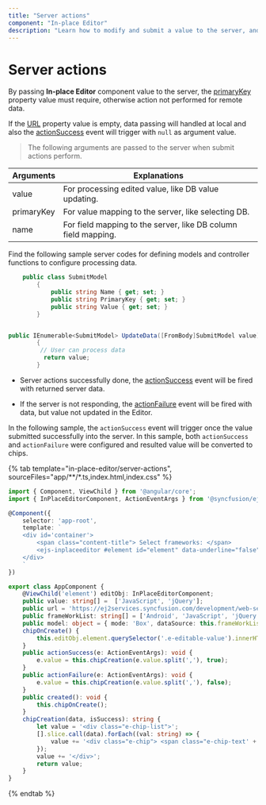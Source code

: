 ```yaml
---
title: "Server actions"
component: "In-place Editor"
description: "Learn how to modify and submit a value to the server, and handle success and failure events in the Essential JS2 In-place Editor component."
---
```


# Server actions

By passing **In-place Editor** component value to the server, the [primaryKey](../api/inplace-editor/#primarykey) property value must require, otherwise action not performed for remote data.

If the [URL](../api/inplace-editor/#url) property value is empty, data passing will handled at local and also the [actionSuccess](../api/inplace-editor/#actionsuccess) event will trigger with `null` as argument value.

> The following arguments are passed to the server when submit actions perform.

| Arguments  | Explanations                                              |
|------------|-----------------------------------------------------------|
| value      | For processing edited value, like DB value updating.      |
| primaryKey | For value mapping to the server, like selecting DB.            |
| name       | For field mapping to the server, like DB column field mapping. |

Find the following sample server codes for defining models and controller functions to configure processing data.

```C#
    public class SubmitModel
        {
            public string Name { get; set; }
            public string PrimaryKey { get; set; }
            public string Value { get; set; }
        }
```

```C#

public IEnumerable<SubmitModel> UpdateData([FromBody]SubmitModel value)
        {
         // User can process data
          return value;
        }

```

* Server actions successfully done, the [actionSuccess](../api/inplace-editor/#actionsuccess) event will be fired with returned server data.

* If the server is not responding, the [actionFailure](../api/inplace-editor/#actionfailure) event will be fired with data, but value not updated in the Editor.

In the following sample, the `actionSuccess` event will trigger once the value submitted successfully into the server. In this sample, both `actionSuccess` and `actionFailure` were configured and resulted value will be converted to chips.

{% tab template="in-place-editor/server-actions", sourceFiles="app/**/*.ts,index.html,index.css" %}

```typescript
import { Component, ViewChild } from '@angular/core';
import { InPlaceEditorComponent, ActionEventArgs } from '@syncfusion/ej2-angular-inplace-editor';

@Component({
    selector: 'app-root',
    template: `
    <div id='container'>
        <span class="content-title"> Select frameworks: </span>
        <ejs-inplaceeditor #element id="element" data-underline="false" type="MultiSelect" mode="Inline" [value]="value" [model]="model" name="skill" [url]="url" primaryKey="FrameWork" adaptor="UrlAdaptor" (created)="created()" (actionSuccess)="actionSuccess($event)" (actionFailure)="actionFailure($event)"></ejs-inplaceeditor>
    </div>
    `
})

export class AppComponent {
    @ViewChild('element') editObj: InPlaceEditorComponent;
    public value: string[] =  ['JavaScript', 'jQuery'];
    public url = 'https://ej2services.syncfusion.com/development/web-services/api/Editor/UpdateData';
    public frameWorkList: string[] = ['Android', 'JavaScript', 'jQuery', 'TypeScript', 'Angular', 'React', 'Vue', 'Ionic'];
    public model: object = { mode: 'Box', dataSource: this.frameWorkList, placeholder: 'Select skill' };
    chipOnCreate() {
        this.editObj.element.querySelector('.e-editable-value').innerHTML = this.chipCreation(this.editObj.value, true);
    }
    public actionSuccess(e: ActionEventArgs): void {
        e.value = this.chipCreation(e.value.split(','), true);
    }
    public actionFailure(e: ActionEventArgs): void {
        e.value = this.chipCreation(e.value.split(','), false);
    }
    public created(): void {
        this.chipOnCreate();
    }
    chipCreation(data, isSuccess): string {
        let value = '<div class="e-chip-list">';
        [].slice.call(data).forEach((val: string) => {
            value += '<div class="e-chip"> <span class="e-chip-text' + (!isSuccess ? 'e-highlight' : '') + '"> ' + val + '</span></div>';
        });
        value += '</div>';
        return value;
    }
}
```

{% endtab %}